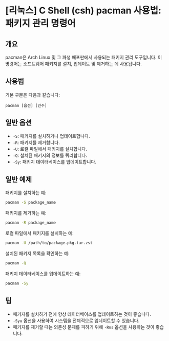 # [리눅스] C Shell (csh) pacman 사용법: 패키지 관리 명령어

## 개요
pacman은 Arch Linux 및 그 파생 배포판에서 사용되는 패키지 관리 도구입니다. 이 명령어는 소프트웨어 패키지를 설치, 업데이트 및 제거하는 데 사용됩니다.

## 사용법
기본 구문은 다음과 같습니다:
```
pacman [옵션] [인수]
```

## 일반 옵션
- `-S`: 패키지를 설치하거나 업데이트합니다.
- `-R`: 패키지를 제거합니다.
- `-U`: 로컬 파일에서 패키지를 설치합니다.
- `-Q`: 설치된 패키지의 정보를 쿼리합니다.
- `-Sy`: 패키지 데이터베이스를 업데이트합니다.

## 일반 예제
패키지를 설치하는 예:
```bash
pacman -S package_name
```

패키지를 제거하는 예:
```bash
pacman -R package_name
```

로컬 파일에서 패키지를 설치하는 예:
```bash
pacman -U /path/to/package.pkg.tar.zst
```

설치된 패키지 목록을 확인하는 예:
```bash
pacman -Q
```

패키지 데이터베이스를 업데이트하는 예:
```bash
pacman -Sy
```

## 팁
- 패키지를 설치하기 전에 항상 데이터베이스를 업데이트하는 것이 좋습니다.
- `-Syu` 옵션을 사용하여 시스템을 전체적으로 업데이트할 수 있습니다.
- 패키지를 제거할 때는 의존성 문제를 피하기 위해 `-Rns` 옵션을 사용하는 것이 좋습니다.
